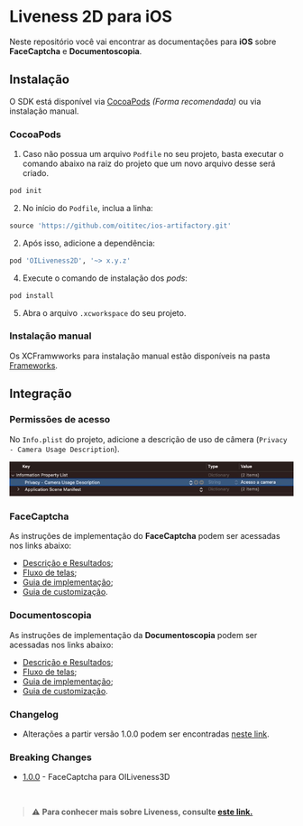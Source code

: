 #  Liveness 2D para iOS

Neste repositório você vai encontrar as documentações para **iOS** sobre **FaceCaptcha** e **Documentoscopia**.

##  Instalação

O SDK está disponível via [CocoaPods](https://cocoapods.org/about) *(Forma recomendada)* ou via instalação manual.

###  CocoaPods
1. Caso não possua um arquivo `Podfile` no seu projeto, basta executar o comando abaixo na raiz do projeto que um novo arquivo desse será criado.

```rb
pod init
```

2. No início do `Podfile`, inclua a linha:

```rb
source 'https://github.com/oititec/ios-artifactory.git'
```

2. Após isso, adicione a dependência:

```rb
pod 'OILiveness2D', '~> x.y.z'
```

4. Execute o comando de instalação dos *pods*:
```rb
pod install
```

5. Abra o arquivo `.xcworkspace` do seu projeto.

###  Instalação manual

Os XCFramwworks para instalação manual estão disponíveis na pasta [Frameworks](/Frameworks).

##  Integração

###  Permissões de acesso

No `Info.plist` do projeto, adicione a descrição de uso de câmera (`Privacy - Camera Usage Description`).

![Info.plist Camera Permission](Documentation/Images/info_plist_camera_permission.jpg)

###  FaceCaptcha
As instruções de implementação do **FaceCaptcha** podem ser acessadas nos links abaixo:

  - [Descrição e Resultados](Documentation/FaceCaptcha/FaceCaptcha-Description.md);
  - [Fluxo de telas](Documentation/FaceCaptcha/FaceCaptcha-ScreensFlow.md);
  - [Guia de implementação](Documentation/FaceCaptcha/FaceCaptcha-Implementation.md);
  - [Guia de customização](Documentation/FaceCaptcha/FaceCaptcha-Customization.md).

###  Documentoscopia

As instruções de implementação da **Documentoscopia** podem ser acessadas nos links abaixo:

  - [Descrição e Resultados](Documentation/Documentscopy/Documentscopy-Description.md);
  - [Fluxo de telas](Documentation/Documentscopy/Documentscopy-ScreensFlow.md);
  - [Guia de implementação](Documentation/Documentscopy/Documentscopy-Implementation.md);
  - [Guia de customização](Documentation/Documentscopy/Documentscopy-Customization.md).

### Changelog
- Alterações a partir versão 1.0.0 podem ser encontradas [neste link](Documentation/MigrationGuide/Changelog/1.0.0.md).

### Breaking Changes
- [1.0.0](Documentation/MigrationGuide/BreakingChanges/1.0.0.md) - FaceCaptcha para OILiveness3D

<br/>

>⚠️ **Para conhecer mais sobre Liveness, consulte [este link.](https://certifaceid.readme.io/docs/liveness-detection-vs-atualizada)**

